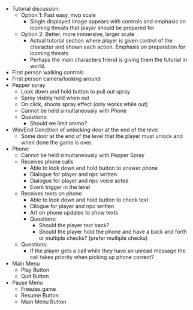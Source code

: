 

- Tutorial discussion:
	- Option 1: Fast easy, mvp scale
		- Single displayed image appears with controls and emphasis on looming threats that player should be prepared for
	- Option 2: Better, more immersive, larger scale
		- Actual tutorial section where player is given control of the character and shown each action. Emphasis on preparation for looming threats
		- Perhaps the main characters friend is giving them the tutorial in world. 
- First person walking controls
- First person camera/looking around
- Pepper spray
	- Look down and hold button to pull out spray
	- Spray visibly held when out
	- On click, shoots spray effect (only works while out)
	- Cannot be held simultaneously with Phone
	- Questions:
		- Should we limit ammo?
- Win/End Condition of unlocking door at the end of the level
	- Some door at the end of the level that the player must unlock and when done the game is over.
- Phone:
	- Cannot be held simultaneously with Pepper Spray
	- Receives phone calls
		- Able to look down and hold button to answer phone
		- Dialogue for player and npc written
		- Dialogue for player and npc voice acted
		- Event trigger in the level
	- Receives texts on phone
		- Able to look down and hold button to check text
		- Dilogue for player and npc written
		- Art on phone updates to show texts
		- Questions:
			- Should the player text back?
			- Should the player hold the phone and have a back and forth or multiple checks? (prefer multiple checks)
	- Questions:
		- If the player gets a call while they have an unread message the call takes priority when picking up phone correct?
- Main Menu
	- Play Button
	- Quit Button
- Pause Menu
	- Freezes game
	- Resume Button
	- Main Menu Button